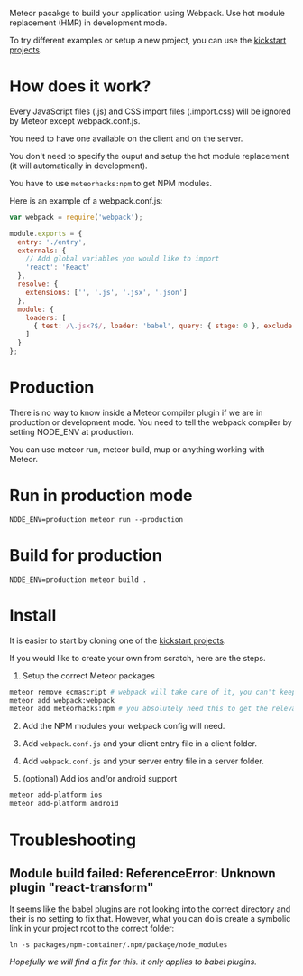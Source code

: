 Meteor pacakge to build your application using Webpack. Use hot module replacement (HMR) in development mode.

To try different examples or setup a new project, you can use the [kickstart projects](https://github.com/thereactivestack/kickstart).

# How does it work?
Every JavaScript files (.js) and CSS import files (.import.css) will be ignored by Meteor except webpack.conf.js.

You need to have one available on the client and on the server.

You don't need to specify the ouput and setup the hot module replacement (it will automatically in development).

You have to use `meteorhacks:npm` to get NPM modules.

Here is an example of a webpack.conf.js:

```javascript
var webpack = require('webpack');

module.exports = {
  entry: './entry',
  externals: {
    // Add global variables you would like to import
    'react': 'React'
  },
  resolve: {
    extensions: ['', '.js', '.jsx', '.json']
  },
  module: {
    loaders: [
      { test: /\.jsx?$/, loader: 'babel', query: { stage: 0 }, exclude: /node_modules/ }
    ]
  }
};
```

# Production
There is no way to know inside a Meteor compiler plugin if we are in production or development mode. You need to tell the webpack compiler by setting NODE_ENV at production.

You can use meteor run, meteor build, mup or anything working with Meteor.

# Run in production mode
`NODE_ENV=production meteor run --production`

# Build for production
`NODE_ENV=production meteor build .`

# Install
It is easier to start by cloning one of the [kickstart projects](https://github.com/thereactivestack/kickstart).

If you would like to create your own from scratch, here are the steps.

1. Setup the correct Meteor packages
```bash
meteor remove ecmascript # webpack will take care of it, you can't keep both
meteor add webpack:webpack
meteor add meteorhacks:npm # you absolutely need this to get the relevant NPM modules
```

2. Add the NPM modules your webpack config will need.

3. Add `webpack.conf.js` and your client entry file in a client folder.

4. Add `webpack.conf.js` and your server entry file in a server folder.

5. (optional) Add ios and/or android support
```bash
meteor add-platform ios
meteor add-platform android
```

# Troubleshooting

## Module build failed: ReferenceError: Unknown plugin "react-transform"
It seems like the babel plugins are not looking into the correct directory and their is no setting to fix that. However, what you can do is create a symbolic link in your project root to the correct folder:

`ln -s packages/npm-container/.npm/package/node_modules`

*Hopefully we will find a fix for this. It only applies to babel plugins.*
